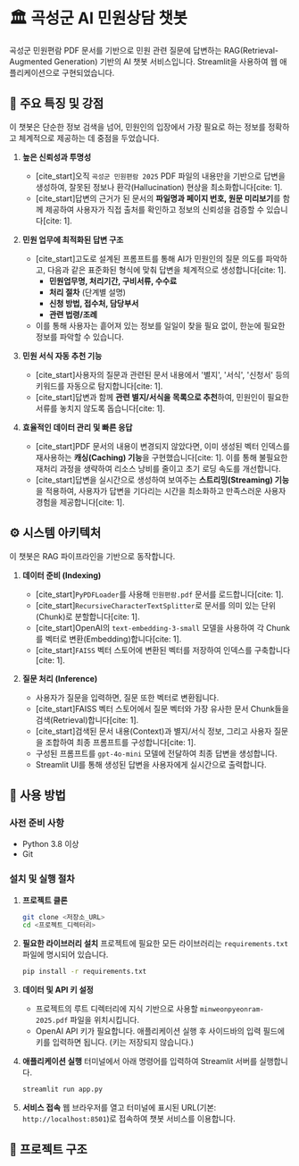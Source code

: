# 🏛️ 곡성군 AI 민원상담 챗봇

곡성군 민원편람 PDF 문서를 기반으로 민원 관련 질문에 답변하는 RAG(Retrieval-Augmented Generation) 기반의 AI 챗봇 서비스입니다. Streamlit을 사용하여 웹 애플리케이션으로 구현되었습니다.

## 🌟 주요 특징 및 강점

이 챗봇은 단순한 정보 검색을 넘어, 민원인의 입장에서 가장 필요로 하는 정보를 정확하고 체계적으로 제공하는 데 중점을 두었습니다.

1.  **높은 신뢰성과 투명성**
    * [cite_start]오직 `곡성군 민원편람 2025` PDF 파일의 내용만을 기반으로 답변을 생성하여, 잘못된 정보나 환각(Hallucination) 현상을 최소화합니다[cite: 1].
    * [cite_start]답변의 근거가 된 문서의 **파일명과 페이지 번호, 원문 미리보기**를 함께 제공하여 사용자가 직접 출처를 확인하고 정보의 신뢰성을 검증할 수 있습니다[cite: 1].

2.  **민원 업무에 최적화된 답변 구조**
    * [cite_start]고도로 설계된 프롬프트를 통해 AI가 민원인의 질문 의도를 파악하고, 다음과 같은 표준화된 형식에 맞춰 답변을 체계적으로 생성합니다[cite: 1].
        * **민원업무명, 처리기간, 구비서류, 수수료**
        * **처리 절차** (단계별 설명)
        * **신청 방법, 접수처, 담당부서**
        * **관련 법령/조례**
    * 이를 통해 사용자는 흩어져 있는 정보를 일일이 찾을 필요 없이, 한눈에 필요한 정보를 파악할 수 있습니다.

3.  **민원 서식 자동 추천 기능**
    * [cite_start]사용자의 질문과 관련된 문서 내용에서 '별지', '서식', '신청서' 등의 키워드를 자동으로 탐지합니다[cite: 1].
    * [cite_start]답변과 함께 **관련 별지/서식을 목록으로 추천**하여, 민원인이 필요한 서류를 놓치지 않도록 돕습니다[cite: 1].

4.  **효율적인 데이터 관리 및 빠른 응답**
    * [cite_start]PDF 문서의 내용이 변경되지 않았다면, 이미 생성된 벡터 인덱스를 재사용하는 **캐싱(Caching) 기능**을 구현했습니다[cite: 1]. 이를 통해 불필요한 재처리 과정을 생략하여 리소스 낭비를 줄이고 초기 로딩 속도를 개선합니다.
    * [cite_start]답변을 실시간으로 생성하여 보여주는 **스트리밍(Streaming) 기능**을 적용하여, 사용자가 답변을 기다리는 시간을 최소화하고 만족스러운 사용자 경험을 제공합니다[cite: 1].

## ⚙️ 시스템 아키텍처

이 챗봇은 RAG 파이프라인을 기반으로 동작합니다.

1.  **데이터 준비 (Indexing)**
    * [cite_start]`PyPDFLoader`를 사용해 `민원편람.pdf` 문서를 로드합니다[cite: 1].
    * [cite_start]`RecursiveCharacterTextSplitter`로 문서를 의미 있는 단위(Chunk)로 분할합니다[cite: 1].
    * [cite_start]OpenAI의 `text-embedding-3-small` 모델을 사용하여 각 Chunk를 벡터로 변환(Embedding)합니다[cite: 1].
    * [cite_start]`FAISS` 벡터 스토어에 변환된 벡터를 저장하여 인덱스를 구축합니다[cite: 1].

2.  **질문 처리 (Inference)**
    * 사용자가 질문을 입력하면, 질문 또한 벡터로 변환됩니다.
    * [cite_start]FAISS 벡터 스토어에서 질문 벡터와 가장 유사한 문서 Chunk들을 검색(Retrieval)합니다[cite: 1].
    * [cite_start]검색된 문서 내용(Context)과 별지/서식 정보, 그리고 사용자 질문을 조합하여 최종 프롬프트를 구성합니다[cite: 1].
    * 구성된 프롬프트를 `gpt-4o-mini` 모델에 전달하여 최종 답변을 생성합니다.
    * Streamlit UI를 통해 생성된 답변을 사용자에게 실시간으로 출력합니다.

## 🚀 사용 방법

### 사전 준비 사항

* Python 3.8 이상
* Git

### 설치 및 실행 절차

1.  **프로젝트 클론**
    ```bash
    git clone <저장소_URL>
    cd <프로젝트_디렉터리>
    ```

2.  **필요한 라이브러리 설치**
    프로젝트에 필요한 모든 라이브러리는 `requirements.txt` 파일에 명시되어 있습니다.
    ```bash
    pip install -r requirements.txt
    ```

3.  **데이터 및 API 키 설정**
    * 프로젝트의 루트 디렉터리에 지식 기반으로 사용할 `minweonpyeonram-2025.pdf` 파일을 위치시킵니다.
    * OpenAI API 키가 필요합니다. 애플리케이션 실행 후 사이드바의 입력 필드에 키를 입력하면 됩니다. (키는 저장되지 않습니다.)

4.  **애플리케이션 실행**
    터미널에서 아래 명령어를 입력하여 Streamlit 서버를 실행합니다.
    ```bash
    streamlit run app.py
    ```

5.  **서비스 접속**
    웹 브라우저를 열고 터미널에 표시된 URL(기본: `http://localhost:8501`)로 접속하여 챗봇 서비스를 이용합니다.

## 📂 프로젝트 구조
